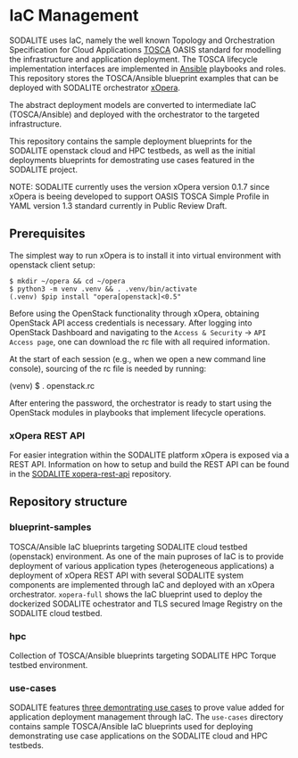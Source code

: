 # IaC Management

SODALITE uses IaC, namely the well known Topology and Orchestration Specification for Cloud Applications [TOSCA](https://www.oasis-open.org/committees/tc_home.php?wg_abbrev=tosca) OASIS standard for modelling the infrastructure and application deployment. The TOSCA lifecycle implementation interfaces are implemented in [Ansible](https://www.ansible.com/) playbooks and roles. 
This repository stores the TOSCA/Ansible blueprint examples that can be deployed with SODALITE orchestrator [xOpera](https://github.com/xlab-si/xopera-opera). 

The abstract deployment models are converted to intermediate IaC (TOSCA/Ansible) and deployed with the orchestrator to the targeted infrastructure. 

This repository contains the sample deployment blueprints for the SODALITE openstack cloud and HPC testbeds, as well as the initial deployments blueprints for demostrating use cases featured in the SODALITE project. 

NOTE: SODALITE currently uses the version xOpera version 0.1.7 since xOpera is beeing developed to support OASIS TOSCA Simple Profile in YAML version 1.3 standard currently in Public Review Draft.

## Prerequisites
The simplest way to run xOpera is to install it into virtual environment with openstack client setup:

```
$ mkdir ~/opera && cd ~/opera
$ python3 -m venv .venv && . .venv/bin/activate
(.venv) $pip install "opera[openstack]<0.5"
```
Before using the OpenStack functionality through xOpera, obtaining OpenStack API access credentials is necessary. After logging into OpenStack Dashboard and navigating to the `Access & Security` -> `API Access page`, one can download the rc file with all required information.

At the start of each session (e.g., when we open a new command line console), sourcing of the rc file is needed by running:

(venv) $ . openstack.rc

After entering the password, the orchestrator is ready to start using the OpenStack modules in playbooks that implement lifecycle operations.

### xOpera REST API
For easier integration within the SODALITE platform xOpera is exposed via a REST API. Information on how to setup and build the REST API can be found in the [SODALITE xopera-rest-api](https://github.com/SODALITE-EU/xopera-rest-api) repository.  

## Repository structure

### blueprint-samples
TOSCA/Ansible IaC blueprints targeting SODALITE cloud testbed (openstack) environment. As one of the main puproses of IaC is to provide deployment of various application types (heterogeneous applications) a deployment of xOpera REST API with several SODALITE system components are implemented through IaC and deployed with an xOpera orchestrator. 
`xopera-full` shows the IaC blueprint used to deploy the dockerized SODALITE ochestrator and TLS secured Image Registry on the SODALITE cloud testbed. 
### hpc
Collection of TOSCA/Ansible blueprints targeting SODALITE HPC Torque testbed environment.
### use-cases
SODALITE features [three demontrating use cases](https://sodalite.eu/use_cases) to prove value added for application deployment management through IaC. 
The `use-cases` directory contains sample TOSCA/Ansible IaC blueprints used for deploying demonstrating use case applications on the SODALITE cloud and HPC testbeds. 